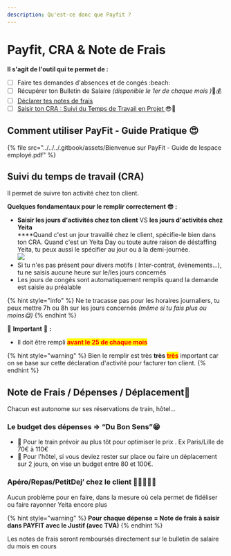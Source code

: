```yaml
---
description: Qu'est-ce donc que Payfit ?
---
```


# Payfit, CRA & Note de Frais

**Il s'agit de l'outil qui te permet de :**&#x20;

* [ ] Faire tes demandes d'absences et de congés :beach:
* [ ] Récupérer ton Bulletin de Salaire _(disponible le 1er de chaque mois )_🎉💰
* [ ] [Déclarer tes notes de frais ](payfit-cra-and-note-de-frais.md#note-de-frais-depense-deplacement)
* [ ] [Saisir ton CRA : Suivi du Temps de Travail en Projet ](payfit-cra-and-note-de-frais.md#suivi-du-temps-de-travail)😎🚀

## **Comment utiliser PayFit - Guide Pratique 😍**

{% file src="../../../.gitbook/assets/Bienvenue sur PayFit - Guide de lespace employé.pdf" %}

## Suivi du temps de travail **(CRA)**

Il permet de suivre ton activité chez ton client.&#x20;

**Quelques fondamentaux pour le remplir correctement  😎 :**&#x20;

* **Saisir les jours d'activités chez ton client** VS **les jours d'activités chez Yeita**\
  ****Quand c'est un jour travaillé chez le client, spécifie-le bien dans ton CRA. Quand c'est un Yeita Day ou toute autre raison de déstaffing Yeita, tu peux aussi le spécifier au jour ou à la demi-journée.\
  ![](<../../../.gitbook/assets/Capture d’écran 2022-11-28 à 11.26.58.png>)
* Si tu n'es pas présent pour divers motifs ( Inter-contrat, évènements...), tu ne saisis aucune heure sur le/les jours concernés
* Les jours de congés sont automatiquement remplis quand la demande est saisie au préalable&#x20;

{% hint style="info" %}
Ne te tracasse pas pour les horaires journaliers, tu peux mettre 7h ou 8h sur les jours concernés _(même si tu fais plus ou moins😋)_&#x20;
{% endhint %}



🛑 **Important** 🛑  **:**&#x20;

* Il doit être rempli <mark style="color:red;">**avant le 25 de chaque mois**</mark>

{% hint style="warning" %}
Bien le remplir est très **très** <mark style="color:red;">**très**</mark> important car on se base sur cette déclaration d'activité pour facturer ton client.&#x20;
{% endhint %}

## Note de Frais / Dépenses / Déplacement🤑

Chacun est autonome sur ses réservations de train, hôtel…&#x20;

### Le budget des dépenses => “Du Bon Sens”😁&#x20;

* &#x20;🚄 Pour le train prévoir au plus tôt pour optimiser le prix . Ex Paris/Lille de 70€ à 110€&#x20;
* &#x20;🏢 Pour l'hôtel, si vous deviez rester sur place ou faire un déplacement sur 2 jours, on vise un budget entre 80 et 100€.

### Apéro/Repas/PetitDej’ chez le client 🥐🥨🧁🍾🍝

Aucun problème pour en faire, dans la mesure où cela permet de fidéliser ou faire rayonner Yeita encore plus

{% hint style="warning" %}
**Pour chaque dépense =  Note de frais à saisir dans PAYFIT avec le Justif (avec TVA)**
{% endhint %}

Les notes de frais seront remboursés directement sur le bulletin de salaire du mois en cours
